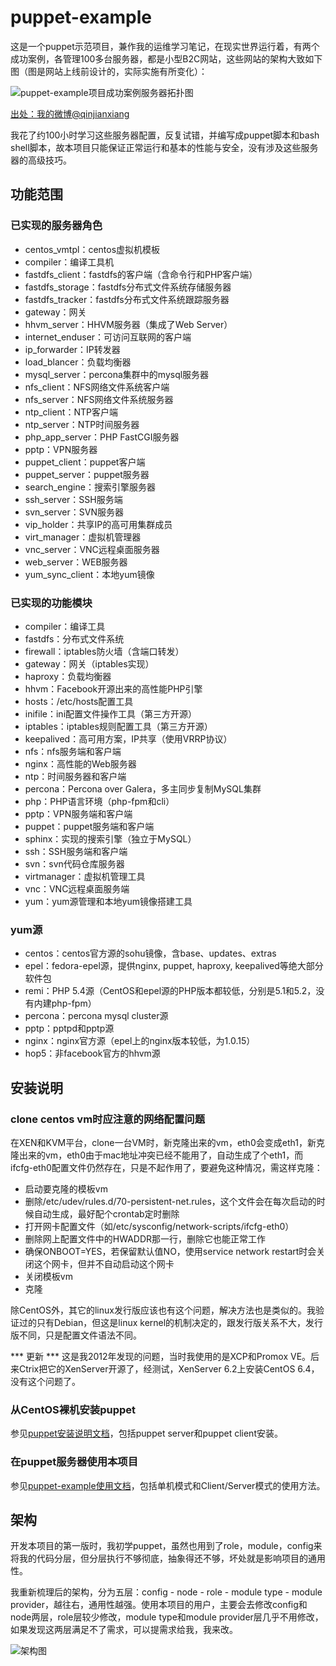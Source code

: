 puppet-example
==============

这是一个puppet示范项目，兼作我的运维学习笔记，在现实世界运行着，有两个成功案例，各管理100多台服务器，都是小型B2C网站，这些网站的架构大致如下图（图是网站上线前设计的，实际实施有所变化）：

![puppet-example项目成功案例服务器拓扑图](http://ww1.sinaimg.cn/large/6a174839gw1dsp0ptypt4j.jpg "小型B2C网站服务器架构")

[出处：我的微博@qinjianxiang](http://photo.weibo.com/1779910713/wbphotos/large/photo_id/3442830834329049)

我花了约100小时学习这些服务器配置，反复试错，并编写成puppet脚本和bash shell脚本，故本项目只能保证正常运行和基本的性能与安全，没有涉及这些服务器的高级技巧。

## 功能范围
### 已实现的服务器角色
- centos_vmtpl：centos虚拟机模板
- compiler：编译工具机
- fastdfs_client：fastdfs的客户端（含命令行和PHP客户端）
- fastdfs_storage：fastdfs分布式文件系统存储服务器
- fastdfs_tracker：fastdfs分布式文件系统跟踪服务器
- gateway：网关
- hhvm_server：HHVM服务器（集成了Web Server）
- internet_enduser：可访问互联网的客户端
- ip_forwarder：IP转发器
- load_blancer：负载均衡器
- mysql_server：percona集群中的mysql服务器
- nfs_client：NFS网络文件系统客户端
- nfs_server：NFS网络文件系统服务器
- ntp_client：NTP客户端
- ntp_server：NTP时间服务器
- php_app_server：PHP FastCGI服务器
- pptp：VPN服务器
- puppet_client：puppet客户端
- puppet_server：puppet服务器
- search_engine：搜索引擎服务器
- ssh_server：SSH服务端
- svn_server：SVN服务器
- vip_holder：共享IP的高可用集群成员
- virt_manager：虚拟机管理器
- vnc_server：VNC远程桌面服务器
- web_server：WEB服务器
- yum_sync_client：本地yum镜像

### 已实现的功能模块
- compiler：编译工具
- fastdfs：分布式文件系统
- firewall：iptables防火墙（含端口转发）
- gateway：网关（iptables实现）
- haproxy：负载均衡器
- hhvm：Facebook开源出来的高性能PHP引擎
- hosts：/etc/hosts配置工具
- inifile：ini配置文件操作工具（第三方开源）
- iptables：iptables规则配置工具（第三方开源）
- keepalived：高可用方案，IP共享（使用VRRP协议）
- nfs：nfs服务端和客户端
- nginx：高性能的Web服务器
- ntp：时间服务器和客户端
- percona：Percona over Galera，多主同步复制MySQL集群
- php：PHP语言环境（php-fpm和cli）
- pptp：VPN服务端和客户端
- puppet：puppet服务端和客户端
- sphinx：实现的搜索引擎（独立于MySQL）
- ssh：SSH服务端和客户端
- svn：svn代码仓库服务器
- virtmanager：虚拟机管理工具
- vnc：VNC远程桌面服务端
- yum：yum源管理和本地yum镜像搭建工具

### yum源
- centos：centos官方源的sohu镜像，含base、updates、extras
- epel：fedora-epel源，提供nginx, puppet, haproxy, keepalived等绝大部分软件包
- remi：PHP 5.4源（CentOS和epel源的PHP版本都较低，分别是5.1和5.2，没有内建php-fpm）
- percona：percona mysql cluster源
- pptp：pptpd和pptp源
- nginx：nginx官方源（epel上的nginx版本较低，为1.0.15）
- hop5：非facebook官方的hhvm源


## 安装说明
### clone centos vm时应注意的网络配置问题
在XEN和KVM平台，clone一台VM时，新克隆出来的vm，eth0会变成eth1，新克隆出来的vm，eth0由于mac地址冲突已经不能用了，自动生成了个eth1，而ifcfg-eth0配置文件仍然存在，只是不起作用了，要避免这种情况，需这样克隆：

- 启动要克隆的模板vm
- 删除/etc/udev/rules.d/70-persistent-net.rules，这个文件会在每次启动的时候自动生成，最好配个crontab定时删除
- 打开网卡配置文件（如/etc/sysconfig/network-scripts/ifcfg-eth0）
- 删除网上配置文件中的HWADDR那一行，删除它也能正常工作
- 确保ONBOOT=YES，若保留默认值NO，使用service network restart时会关闭这个网卡，但并不自动启动这个网卡
- 关闭模板vm
- 克隆

除CentOS外，其它的linux发行版应该也有这个问题，解决方法也是类似的。我验证过的只有Debian，但这是linux kernel的机制决定的，跟发行版关系不大，发行版不同，只是配置文件语法不同。

*** 更新 ***
这是我2012年发现的问题，当时我使用的是XCP和Promox VE。后来Ctrix把它的XenServer开源了，经测试，XenServer 6.2上安装CentOS 6.4，没有这个问题了。

### 从CentOS裸机安装puppet
参见[puppet安装说明文档](HowTo-Install.md)，包括puppet server和puppet client安装。

### 在puppet服务器使用本项目
参见[puppet-example使用文档](HowTo-Use.md)，包括单机模式和Client/Server模式的使用方法。


## 架构
开发本项目的第一版时，我初学puppet，虽然也用到了role，module，config来将我的代码分层，但分层执行不够彻底，抽象得还不够，坏处就是影响项目的通用性。

我重新梳理后的架构，分为五层：config - node - role - module type - module provider，越往右，通用性越强。使用本项目的用户，主要会去修改config和node两层，role层较少修改，module type和module provider层几乎不用修改，如果发现这两层满足不了需求，可以提需求给我，我来改。

![架构图](http://ww3.sinaimg.cn/large/6a174839gw1e3rbunqjlrj.jpg "代码架构图")
